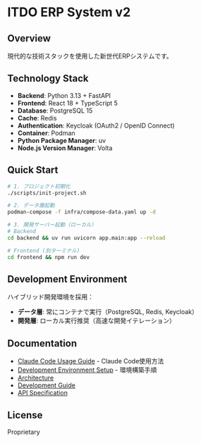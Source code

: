 # ITDO ERP System v2

## Overview

現代的な技術スタックを使用した新世代ERPシステムです。

## Technology Stack

- **Backend**: Python 3.13 + FastAPI
- **Frontend**: React 18 + TypeScript 5
- **Database**: PostgreSQL 15
- **Cache**: Redis
- **Authentication**: Keycloak (OAuth2 / OpenID Connect)
- **Container**: Podman
- **Python Package Manager**: uv
- **Node.js Version Manager**: Volta

## Quick Start

```bash
# 1. プロジェクト初期化
./scripts/init-project.sh

# 2. データ層起動
podman-compose -f infra/compose-data.yaml up -d

# 3. 開発サーバー起動（ローカル）
# Backend
cd backend && uv run uvicorn app.main:app --reload

# Frontend (別ターミナル)
cd frontend && npm run dev
```

## Development Environment

ハイブリッド開発環境を採用：
- **データ層**: 常にコンテナで実行（PostgreSQL, Redis, Keycloak）
- **開発層**: ローカル実行推奨（高速な開発イテレーション）

## Documentation

- [Claude Code Usage Guide](docs/claude-code-usage-guide.md) - Claude Code使用方法
- [Development Environment Setup](docs/development-environment-setup.md) - 環境構築手順
- [Architecture](docs/architecture.md)
- [Development Guide](docs/development-guide.md)
- [API Specification](backend/docs/api-spec.md)

## License

Proprietary